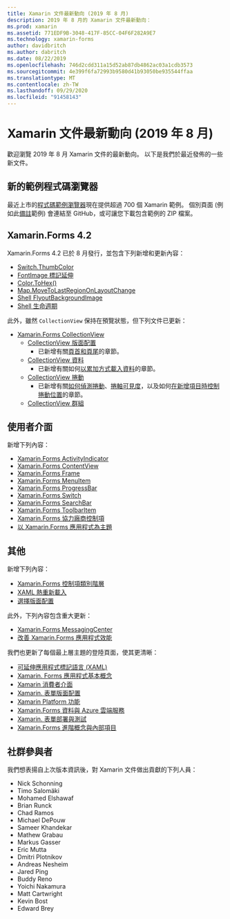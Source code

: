 ```yaml
---
title: Xamarin 文件最新動向 (2019 年 8 月)
description: 2019 年 8 月的 Xamarin 文件最新動向：
ms.prod: xamarin
ms.assetid: 771EDF9B-3048-417F-85CC-04F6F282A9E7
ms.technology: xamarin-forms
author: davidbritch
ms.author: dabritch
ms.date: 08/22/2019
ms.openlocfilehash: 746d2cdd311a15d52ab87db4862ac03a1cdb3573
ms.sourcegitcommit: 4e399f6fa72993b9580d41b93050be935544ffaa
ms.translationtype: MT
ms.contentlocale: zh-TW
ms.lasthandoff: 09/29/2020
ms.locfileid: "91458143"
---
```

# <a name="xamarin-docs-whats-new-august-2019"></a>Xamarin 文件最新動向 (2019 年 8 月)

歡迎瀏覽 2019 年 8 月 Xamarin 文件的最新動向。 以下是我們於最近發佈的一些新文件。

## <a name="new-sample-code-browser"></a>新的範例程式碼瀏覽器

最近上市的[程式碼範例瀏覽器](/samples/browse/?products=xamarin)現在提供超過 700 個 Xamarin 範例。 個別頁面 (例如此[備註](/samples/xamarin/xamarin-forms-samples/getstarted-notes-singlepage/)範例) 會連結至 GitHub，或可讓您下載包含範例的 ZIP 檔案。

## <a name="xamarinforms-42"></a>Xamarin.Forms 4.2

Xamarin.Forms 4.2 已於 8 月發行，並包含下列新增和更新內容：

- [Switch.ThumbColor](~/xamarin-forms/user-interface/switch.md#switch-appearance)
- [FontImage 標記延伸](~/xamarin-forms/xaml/markup-extensions/consuming.md#fontimage-markup-extension)
- [Color.ToHex()](~/xamarin-forms/user-interface/colors.md#additional-methods)
- [Map.MoveToLastRegionOnLayoutChange](~/xamarin-forms/user-interface/map/map.md#maintain-map-region-on-layout-change)
- [Shell FlyoutBackgroundImage](~/xamarin-forms/app-fundamentals/shell/flyout.md#flyout-background-image)
- [Shell 生命週期](~/xamarin-forms/app-fundamentals/shell/lifecycle.md)

此外，雖然 `CollectionView` 保持在預覽狀態，但下列文件已更新：

- [Xamarin.Forms CollectionView](~/xamarin-forms/user-interface/collectionview/index.md)
  - [CollectionView 版面配置](~/xamarin-forms/user-interface/collectionview/layout.md)
    - 已新增有關[頁首和頁尾](~/xamarin-forms/user-interface/collectionview/layout.md#headers-and-footers)的章節。
  - [CollectionView 資料](~/xamarin-forms/user-interface/collectionview/populate-data.md)
    - 已新增有關如何[以累加方式載入資料](~/xamarin-forms/user-interface/collectionview/populate-data.md#load-data-incrementally)的章節。
  - [CollectionView 捲動](~/xamarin-forms/user-interface/collectionview/scrolling.md)
    - 已新增有關[如何偵測捲動](~/xamarin-forms/user-interface/collectionview/scrolling.md#detect-scrolling)、[捲軸可見度](~/xamarin-forms/user-interface/collectionview/scrolling.md#scroll-bar-visibility)，以及如何[在新增項目時控制捲動位置](~/xamarin-forms/user-interface/collectionview/scrolling.md#control-scroll-position-when-new-items-are-added)的章節。
  - [CollectionView 群組](~/xamarin-forms/user-interface/collectionview/grouping.md)

## <a name="user-interface"></a>使用者介面

新增下列內容：

- [Xamarin.Forms ActivityIndicator](~/xamarin-forms/user-interface/activityindicator.md)
- [Xamarin.Forms ContentView](~/xamarin-forms/user-interface/layouts/contentview.md)
- [Xamarin.Forms Frame](~/xamarin-forms/user-interface/layouts/frame.md)
- [Xamarin.Forms MenuItem](~/xamarin-forms/user-interface/menuitem.md)
- [Xamarin.Forms ProgressBar](~/xamarin-forms/user-interface/progressbar.md)
- [Xamarin.Forms Switch](~/xamarin-forms/user-interface/switch.md)
- [Xamarin.Forms SearchBar](~/xamarin-forms/user-interface/searchbar.md)
- [Xamarin.Forms ToolbarItem](~/xamarin-forms/user-interface/toolbaritem.md)
- [Xamarin.Forms 協力廠商控制項](~/xamarin-forms/user-interface/controls/thirdparty.md)
- [以 Xamarin.Forms 應用程式為主題](~/xamarin-forms/user-interface/theming/theming.md)

## <a name="other"></a>其他

新增下列內容：

- [Xamarin.Forms 控制項類別階層](~/xamarin-forms/internals/class-hierarchy.md)
- [XAML 熱重新載入](~/xamarin-forms/xaml/hot-reload.md)
- [選擇版面配置](~/xamarin-forms/user-interface/layouts/choose-layout.md)

此外，下列內容包含重大更新：

- [Xamarin.Forms MessagingCenter](~/xamarin-forms/app-fundamentals/messaging-center.md)
- [改善 Xamarin.Forms 應用程式效能](~/xamarin-forms/deploy-test/performance.md)

我們也更新了每個最上層主題的登陸頁面，使其更清晰：

- [可延伸應用程式標記語言 (XAML) ](~/xamarin-forms/xaml/index.yml)
- [Xamarin. Forms 應用程式基本概念](~/xamarin-forms/app-fundamentals/index.yml)
- [Xamarin 消費者介面](~/xamarin-forms/user-interface/index.yml)
- [Xamarin. 表單版面配置](~/xamarin-forms/user-interface/layouts/index.yml)
- [Xamarin Platform 功能](~/xamarin-forms/platform/index.yml)
- [Xamarin.Forms 資料與 Azure 雲端服務](~/xamarin-forms/data-cloud/index.yml)
- [Xamarin. 表單部署與測試](~/xamarin-forms/deploy-test/index.yml)
- [Xamarin.Forms 進階概念與內部項目](~/xamarin-forms/internals/index.md)

## <a name="community-contributors"></a>社群參與者

我們想表揚自上次版本資訊後，對 Xamarin 文件做出貢獻的下列人員：

- Nick Schonning
- Timo Salomäki
- Mohamed Elshawaf
- Brian Runck
- Chad Ramos
- Michael DePouw
- Sameer Khandekar
- Mathew Grabau
- Markus Gasser
- Eric Mutta
- Dmitri Plotnikov
- Andreas Nesheim
- Jared Ping
- Buddy Reno
- Yoichi Nakamura
- Matt Cartwright
- Kevin Bost
- Edward Brey